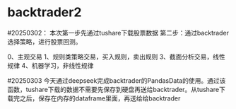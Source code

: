 # backtrader2
#20250302：
本次第一步先通过tushare下载股票数据
第二步：通过backtrader选择策略，进行股票回测。

0、主观交易
1、规则类策略交易，买入规则，卖出规则
3、截面分析交易，线性规律
4、机器学习，非线性规律

#20250303
今天通过deepseek完成backtrader的PandasData的使用。通过该函数，tushare下载的数据不需要先保存到硬盘再送给backtrader。从tushare下载完之后，保存在内存的dataframe里面，再送给给backtrader
